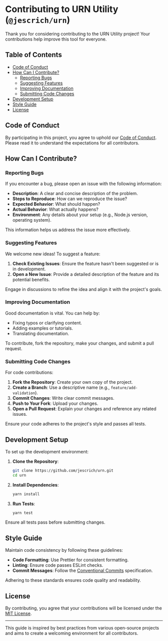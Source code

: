 # Contributing to URN Utility (`@jescrich/urn`)

Thank you for considering contributing to the URN Utility project! Your contributions help improve this tool for everyone.

## Table of Contents

- [Code of Conduct](#code-of-conduct)
- [How Can I Contribute?](#how-can-i-contribute)
  - [Reporting Bugs](#reporting-bugs)
  - [Suggesting Features](#suggesting-features)
  - [Improving Documentation](#improving-documentation)
  - [Submitting Code Changes](#submitting-code-changes)
- [Development Setup](#development-setup)
- [Style Guide](#style-guide)
- [License](#license)

## Code of Conduct

By participating in this project, you agree to uphold our [Code of Conduct](CODE_OF_CONDUCT.md). Please read it to understand the expectations for all contributors.

## How Can I Contribute?

### Reporting Bugs

If you encounter a bug, please open an issue with the following information:

- **Description**: A clear and concise description of the problem.
- **Steps to Reproduce**: How can we reproduce the issue?
- **Expected Behavior**: What should happen?
- **Actual Behavior**: What actually happens?
- **Environment**: Any details about your setup (e.g., Node.js version, operating system).

This information helps us address the issue more effectively.

### Suggesting Features

We welcome new ideas! To suggest a feature:

1. **Check Existing Issues**: Ensure the feature hasn't been suggested or is in development.
2. **Open a New Issue**: Provide a detailed description of the feature and its potential benefits.

Engage in discussions to refine the idea and align it with the project's goals.

### Improving Documentation

Good documentation is vital. You can help by:

- Fixing typos or clarifying content.
- Adding examples or tutorials.
- Translating documentation.

To contribute, fork the repository, make your changes, and submit a pull request.

### Submitting Code Changes

For code contributions:

1. **Fork the Repository**: Create your own copy of the project.
2. **Create a Branch**: Use a descriptive name (e.g., `feature/add-validation`).
3. **Commit Changes**: Write clear commit messages.
4. **Push to Your Fork**: Upload your changes.
5. **Open a Pull Request**: Explain your changes and reference any related issues.

Ensure your code adheres to the project's style and passes all tests.

## Development Setup

To set up the development environment:

1. **Clone the Repository**:

   ```bash
   git clone https://github.com/jescrich/urn.git
   cd urn
   ```

2. **Install Dependencies**:

   ```bash
   yarn install
   ```

3. **Run Tests**:

   ```bash
   yarn test
   ```


Ensure all tests pass before submitting changes.

## Style Guide

Maintain code consistency by following these guidelines:

- **Code Formatting**: Use Prettier for consistent formatting.
- **Linting**: Ensure code passes ESLint checks.
- **Commit Messages**: Follow the [Conventional Commits](https://www.conventionalcommits.org/) specification.

Adhering to these standards ensures code quality and readability.

## License

By contributing, you agree that your contributions will be licensed under the [MIT License](LICENSE).

---

This guide is inspired by best practices from various open-source projects and aims to create a welcoming environment for all contributors. 

